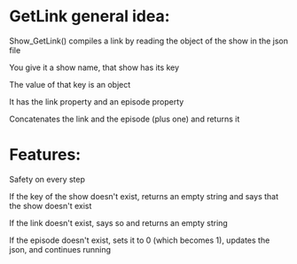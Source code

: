 # GetLink general idea:

Show_GetLink() compiles a link by reading the object of the show in the json file

You give it a show name, that show has its key

The value of that key is an object

It has the link property and an episode property

Concatenates the link and the episode (plus one) and returns it

# Features:

Safety on every step

If the key of the show doesn't exist, returns an empty string and says that the show doesn't exist

If the link doesn't exist, says so and returns an empty string

If the episode doesn't exist, sets it to 0 (which becomes 1), updates the json, and continues running